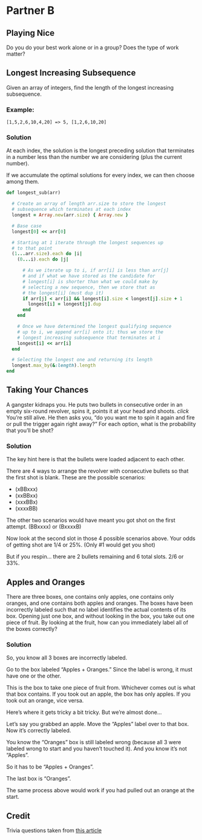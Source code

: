 # Partner B

## Playing Nice

Do you do your best work alone or in a group?  Does the type of work matter?

## Longest Increasing Subsequence

Given an array of integers, find the length of the longest increasing subsequence.

### Example: 

```
[1,5,2,6,10,4,20] => 5, [1,2,6,10,20]
```

### Solution

At each index, the solution is the longest preceding solution that terminates in a number less than the number we are considering (plus the current number).

If we accumulate the optimal solutions for every index, we can then choose among them.

```ruby
def longest_sub(arr)

  # Create an array of length arr.size to store the longest
  # subsequence which terminates at each index
  longest = Array.new(arr.size) { Array.new }

  # Base case
  longest[0] << arr[0]

  # Starting at 1 iterate through the longest sequences up
  # to that point
  (1...arr.size).each do |i|
    (0...i).each do |j|

      # As we iterate up to i, if arr[i] is less than arr[j]
      # and if what we have stored as the candidate for
      # longest[i] is shorter than what we could make by
      # selecting a new sequence, then we store that as
      # the longest[i] (must dup it)
      if arr[j] < arr[i] && longest[i].size < longest[j].size + 1
        longest[i] = longest[j].dup
      end
    end

    # Once we have determined the longest qualifying sequence
    # up to i, we append arr[i] onto it; thus we store the
    # longest increasing subsequence that terminates at i
    longest[i] << arr[i]
  end

  # Selecting the longest one and returning its length
  longest.max_by(&:length).length
end
```

## Taking Your Chances

A  gangster kidnaps you. He puts two bullets in consecutive order in an empty six-round revolver, spins it, points it at your head and shoots. *click* You’re still alive. He then asks you, “do you want me to spin it again and fire or pull the trigger again right away?” For each option, what is the probability that you’ll be shot?

### Solution

The key hint here is that the bullets were loaded adjacent to each other.

There are 4 ways to arrange the revolver with consecutive bullets so that the first shot is blank. These are the possible scenarios:

* (xBBxxx)
* (xxBBxx)
* (xxxBBx)
* (xxxxBB)

The other two scenarios would have meant you got shot on the first attempt. (BBxxxx) or (BxxxxB)

Now look at the second slot in those 4 possible scenarios above. Your odds of getting shot are 1/4 or 25%. (Only #1 would get you shot)

But if you respin… there are 2 bullets remaining and 6 total slots. 2/6 or 33%.

## Apples and Oranges

There are three boxes, one contains only apples, one contains only oranges, and one contains both apples and oranges. The boxes have been incorrectly labeled such that no label identifies the actual contents of its box. Opening just one box, and without looking in the box, you take out one piece of fruit. By looking at the fruit, how can you immediately label all of the boxes correctly? 

### Solution

So, you know all 3 boxes are incorrectly labeled.

Go to the box labeled “Apples + Oranges.” Since the label is wrong, it must have one or the other.

This is the box to take one piece of fruit from. Whichever comes out is what that box contains. If you took out an apple, the box has only apples. If you took out an orange, vice versa.

Here’s where it gets tricky a bit tricky. But we’re almost done…

Let’s say you grabbed an apple. Move the “Apples” label over to that box. Now it’s correctly labeled.

You know the “Oranges” box is still labeled wrong (because all 3 were labeled wrong to start and you haven’t touched it). And you know it’s not “Apples”.

So it has to be “Apples + Oranges”.

The last box is “Oranges”.

The same process above would work if you had pulled out an orange at the start.

## Credit

Trivia questions taken from [this article](https://careersidekick.com/brain-teaser-job-interview-questions-facebook-google-apple/)

